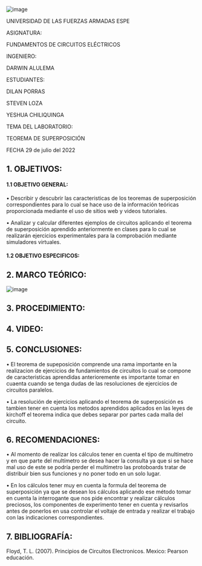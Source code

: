 ![image](https://user-images.githubusercontent.com/105320981/169589146-23574580-d5de-43cb-825d-f510a2e4c035.png)

UNIVERSIDAD DE LAS FUERZAS ARMADAS
ESPE


ASIGNATURA:

FUNDAMENTOS DE CIRCUITOS ELÉCTRICOS

INGENIERO:

 DARWIN ALULEMA

ESTUDIANTES:

DILAN PORRAS

STEVEN LOZA

YESHUA CHILIQUINGA

TEMA DEL LABORATORIO:

TEOREMA DE SUPERPOSICIÓN 

FECHA
29 de julio del 2022

## 1. OBJETIVOS:
#### 1.1 OBJETIVO GENERAL:

•	Describir y descubrir las caracteristicas de los teoremas de superposición correspondientes para lo cual se hace uso de la información teóricas proporcionada mediante el uso de sitios web y videos tutoriales.

•	Analizar y calcular diferentes ejemplos de circuitos aplicando el teorema de superposición aprendido anteriormente en clases para lo cual se realizarán ejercicios experimentales para la comprobación mediante simuladores virtuales.

#### 1.2 OBJETIVO ESPECIFICOS:

## 2. MARCO TEÓRICO:

![image](https://user-images.githubusercontent.com/104863870/176803452-ed9be4a0-13ed-4d29-a507-1c486ff30437.png)

## 3. PROCEDIMIENTO:

## 4. VIDEO:

## 5. CONCLUSIONES:

•	El teorema de supeposición comprende una rama importante en la realizacion de ejercicios de fundamientos de circuitos lo cual se compone de caracteristicas aprendidas anterioremente es importante tomar en cuaenta cuando se tenga dudas de las resoluciones de ejercicios de circuitos paralelos.

•	La resolución de ejercicios aplicando el teorema de superposición es tambien tener en cuenta los metodos aprendidos aplicados en las leyes de kirchoff el teorema indica que debes separar por partes cada malla del circuito.

## 6. RECOMENDACIONES:

• Al momento de realizar los cálculos tener en cuenta el tipo de multímetro y en que parte del multímetro se desea hacer la consulta ya que si se hace mal uso de este se podría perder el multímetro las protoboards tratar de distribuir bien sus funciones y no poner todo en un solo lugar.

• En los cálculos tener muy en cuenta la formula del teorema de superposición ya que se desean los cálculos aplicando ese método tomar en cuenta la interrogante que nos pide encontrar y realizar cálculos preciosos, los componentes de experimento tener en cuenta y revisarlos antes de ponerlos en usa controlar el voltaje de entrada y realizar el trabajo con las indicaciones correspondientes.

## 7. BIBLIOGRAFÍA:

Floyd, T. L. (2007). Principios de Circuitos Electronicos. Mexico: Pearson educación.
